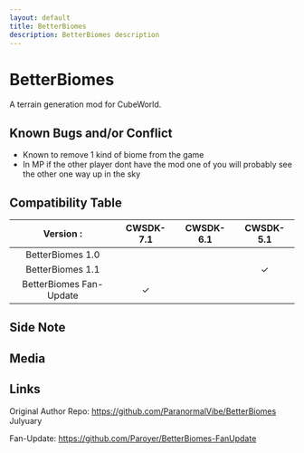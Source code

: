 ```yaml
---
layout: default
title: BetterBiomes
description: BetterBiomes description
---
```


# BetterBiomes

A terrain generation mod for CubeWorld.

## Known Bugs and/or Conflict

- Known to remove 1 kind of biome from the game
- In MP if the other player dont have the mod one of you will probably see the other one way up in the sky

## Compatibility Table
  
| <div align="center">Version :</div>                | <div align="center">CWSDK-7.1</div>     | <div align="center">CWSDK-6.1</div>  | <div align="center">CWSDK-5.1</div>  |
| -----------              |:-------------:| ----------:| ----------:|
| <div align="center">BetterBiomes 1.0 </div>         |               |            |            |
| <div align="center">BetterBiomes 1.1 </div>        |               |            |  <div align="center">&#10003;</div>  |
| <div align="center">BetterBiomes Fan-Update </div> | 	<div align="center">&#10003;</div>     |            |            |

## Side Note

## Media

## Links

Original Author Repo: https://github.com/ParanormalVibe/BetterBiomes Julyuary

Fan-Update: https://github.com/Paroyer/BetterBiomes-FanUpdate
